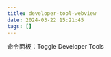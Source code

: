 ```yaml
---
title: developer-tool-webview
date: 2024-03-22 15:21:45
tags: []
---
```

命令面板：Toggle Developer Tools


